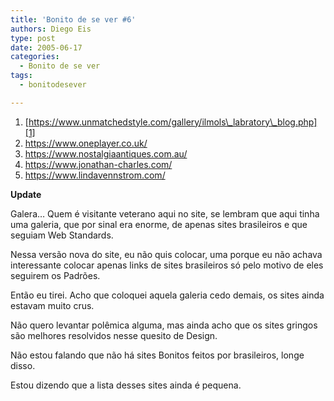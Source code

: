 ```yaml
---
title: 'Bonito de se ver #6'
authors: Diego Eis
type: post
date: 2005-06-17
categories:
  - Bonito de se ver
tags:
  - bonitodesever

---
```


  1. [https://www.unmatchedstyle.com/gallery/ilmols\_labratory\_blog.php][1]
  2. <https://www.oneplayer.co.uk/>
  3. <https://www.nostalgiaantiques.com.au/>
  4. <https://www.jonathan-charles.com/>
  5. <https://www.lindavennstrom.com/>

**Update**
  
Galera&#8230; Quem é visitante veterano aqui no site, se lembram que aqui tinha uma galeria, que por sinal era enorme, de apenas sites brasileiros e que seguiam Web Standards.
  
Nessa versão nova do site, eu não quis colocar, uma porque eu não achava interessante colocar apenas links de sites brasileiros só pelo motivo de eles seguirem os Padrões.
  
Então eu tirei. Acho que coloquei aquela galeria cedo demais, os sites ainda estavam muito crus. 

Não quero levantar polêmica alguma, mas ainda acho que os sites gringos são melhores resolvidos nesse quesito de Design.
  
Não estou falando que não há sites Bonitos feitos por brasileiros, longe disso.
  
Estou dizendo que a lista desses sites ainda é pequena.

 [1]: https://www.unmatchedstyle.com/gallery/ilmols_labratory_blog.php